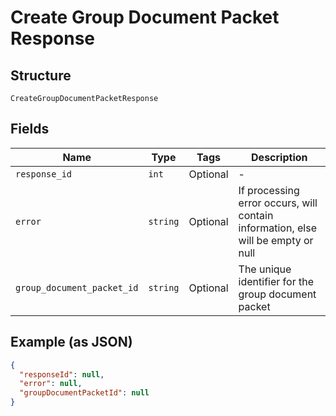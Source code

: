 
# Create Group Document Packet Response

## Structure

`CreateGroupDocumentPacketResponse`

## Fields

| Name | Type | Tags | Description |
|  --- | --- | --- | --- |
| `response_id` | `int` | Optional | - |
| `error` | `string` | Optional | If processing error occurs, will contain information, else will be empty or null |
| `group_document_packet_id` | `string` | Optional | The unique identifier for the group document packet |

## Example (as JSON)

```json
{
  "responseId": null,
  "error": null,
  "groupDocumentPacketId": null
}
```

